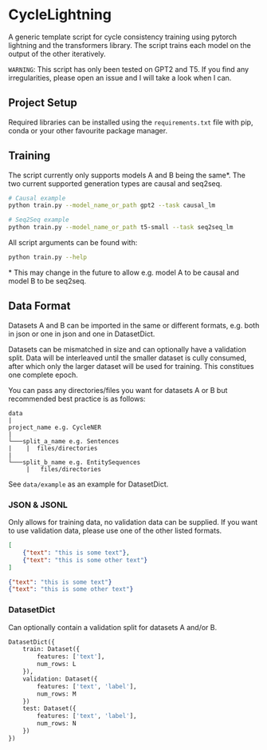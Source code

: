 # CycleLightning
A generic template script for cycle consistency training using pytorch lightning and the transformers library. The script trains each model on the output of the other iteratively. 

`WARNING`: This script has only been tested on GPT2 and T5. If you find any irregularities, please open an issue and I will take a look when I can.

## Project Setup

Required libraries can be installed using the `requirements.txt` file with pip, conda or your other favourite package manager.

## Training

The script currently only supports models A and B being the same*. The two current supported generation types are causal and seq2seq.

```bash
# Causal example
python train.py --model_name_or_path gpt2 --task causal_lm

# Seq2Seq example
python train.py --model_name_or_path t5-small --task seq2seq_lm
```

All script arguments can be found with:
```bash
python train.py --help
```

\* This may change in the future to allow e.g. model A to be causal and model B to be seq2seq.

## Data Format

Datasets A and B can be imported in the same or different formats, e.g. both in json or one in json and one in DatasetDict.

Datasets can be mismatched in size and can optionally have a validation split. Data will be interleaved until the smaller dataset is cully consumed, after which only the larger dataset will be used for training. This constitues one complete epoch. 

You can pass any directories/files you want for datasets A or B but recommended best practice is as follows:

```
data
|
project_name e.g. CycleNER
|
└───split_a_name e.g. Sentences
|    |  files/directories
|
└───split_b_name e.g. EntitySequences
     |   files/directories
```

See `data/example` as an example for DatasetDict.

### JSON & JSONL
Only allows for training data, no validation data can be supplied. If you want to use validation data, please use one of the other listed formats.
```json
[
    {"text": "this is some text"},
    {"text": "this is some other text"}
]
```

```json
{"text": "this is some text"}
{"text": "this is some other text"}
```

### DatasetDict
Can optionally contain a validation split for datasets A and/or B.

```python
DatasetDict({
    train: Dataset({
        features: ['text'],
        num_rows: L
    }),
    validation: Dataset({
        features: ['text', 'label'],
        num_rows: M
    })
    test: Dataset({
        features: ['text', 'label'],
        num_rows: N
    })
})
```